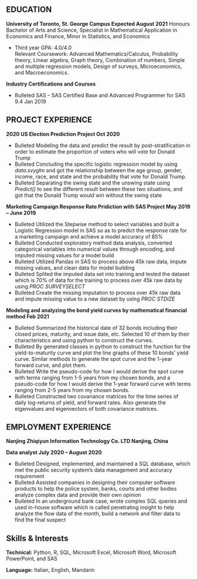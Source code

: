 ## EDUCATION

**University of Toronto, St. George Campus					     Expected August 2021**
Honours Bachelor of Arts and Science, Specialist in Mathematical Application in Economics and Finance, Minor in Statistics, and Economics 
- Third year GPA: 4.0/4.0						               
Relevant Coursework: Advanced Mathematics/Calculus, Probability theory, Linear algebra, Graph theory, Combination of numbers, Simple and multiple regression models, Design of surveys, Microeconomics, and Macroeconomics.

**Industry Certifications and Courses**                                                         
- Bulleted	SAS – SAS Certified Base and Advanced Programmer for SAS 9.4                      Jan 2019


## PROJECT EXPERIENCE
**2020 US Election Prediction Project		                                           Oct 2020**
- Bulleted	Modeling the data and predict the result by post-stratification in order to estimate the proportion of voters who will vote for Donald Trump
- Bulleted	Concluding the specific logistic regression model by using _data.svyglm_ and got the relationship between the age group, gender, income, race, and state and the probability that vote for Donald Trump.
- Bulleted	Separating the swing state and the unswing state using _Predict()_ to see the different result between these two situations, and got that the Donald Trump would win without the swing state

**Marketing Campaign Response Rate Pridiction with SAS Project               May 2019 – June 2019**
- Bulleted	Utilized the Stepwise method to select variables and built a Logistic Regression model in SAS so as to predict the response rate for a marketing campaign and achieve a model accuracy of 85%
- Bulleted	Conducted exploratory method data analysis, converted categorical variables into numerical values through encoding, and imputed missing values for a model build
- Bulleted	Utilized Pandas in SAS to process above 45k raw data, impute missing values, and clean data for model building 
- Bulleted	Splited the imputed data set into training and tested the dataset which is 70% of data for the training to process over 45k raw data by using _PROC SURVEYSELECT_
- Bulleted	Create the missing imputation to process over 45k raw data and impute missing value to a new dataset by using _PROC STDIZE_

**Modeling and analyzing the bond yield curves by mathematical financial method                Feb 2021**
- Bulleted	Summarized the historical date of 32 bonds including their closed prices, maturity, and issue date, etc. Selected 10 of them by their characteristics and using python to construct the curves.
- Bulleted	By generated classes in python to construct the function for the yield-to-maturity curve and plot the line graphs of these 10 bonds’ yield curve. Similar methods to generate the spot curve and the 1-year forward curve, and plot them.
- Bulleted	Write the pseudo-code for how I would derive the spot curve with terms ranging from 1-5 years from my chosen bonds, and a pseudo-code for how I would derive the 1-year forward curve with terms ranging from 2-5 years from my chosen bonds. 
- Bulleted	Constructed two covariance matrices for the time series of daily log-returns of yield, and forward rates. Also generate the eigenvalues and eigenvectors of both covariance matrices.


## EMPLOYMENT EXPERIENCE
**Nanjing Zhiqiyun Information Technology Co. LTD		                        Nanjing, China**

**Data analyst			 						    July 2020 – August 2020**
- Bulleted	Designed, implemented, and maintained a SQL database, which met the public security system’s data management and accuracy requirement
- Bulleted	Assisted companies in designing their computer software products to help the police system, banks, courts and other bodies analyze complex data and provide their own opinion
- Bulleted	In an underground bank case, wrote complex SQL queries and used in-house software which is called penetrating insight to help analyze the flow data of the month, build a network and filter data to find the final suspect


## Skills & Interests 


**Technical:** Python, R, SQL, Microsoft Excel, Microsoft Word, Microsoft PowerPoint, and SAS

**Language:** Italian, English, Mandarin
